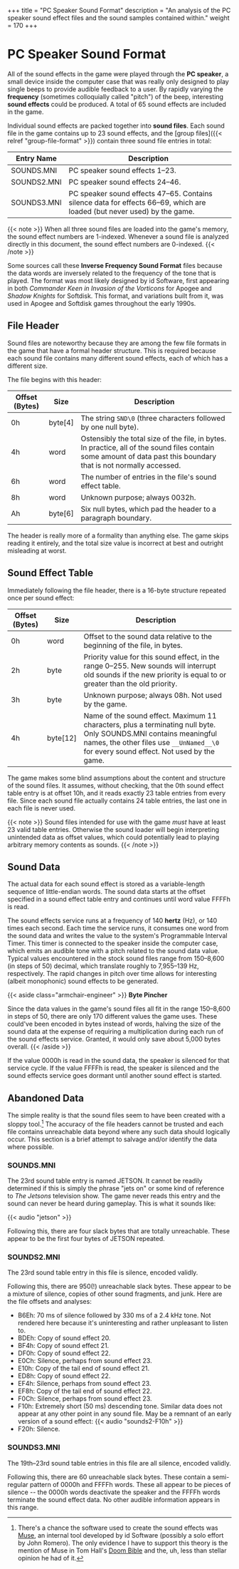 +++
title = "PC Speaker Sound Format"
description = "An analysis of the PC speaker sound effect files and the sound samples contained within."
weight = 170
+++

# PC Speaker Sound Format

All of the sound effects in the game were played through the **PC speaker**, a small device inside the computer case that was really only designed to play single beeps to provide audible feedback to a user. By rapidly varying the **frequency** (sometimes colloquially called "pitch") of the beep, interesting **sound effects** could be produced. A total of 65 sound effects are included in the game.

Individual sound effects are packed together into **sound files**. Each sound file in the game contains up to 23 sound effects, and the [group files]({{< relref "group-file-format" >}}) contain three sound file entries in total:

Entry Name   | Description
-------------|------------
SOUNDS.MNI   | PC speaker sound effects 1&ndash;23.
SOUNDS2.MNI  | PC speaker sound effects 24&ndash;46.
SOUNDS3.MNI  | PC speaker sound effects 47&ndash;65. Contains silence data for effects 66&ndash;69, which are loaded (but never used) by the game.

{{< note >}}
When all three sound files are loaded into the game's memory, the sound effect numbers are 1-indexed. Whenever a sound file is analyzed directly in this document, the sound effect numbers are 0-indexed.
{{< /note >}}

Some sources call these **Inverse Frequency Sound Format** files because the data words are inversely related to the frequency of the tone that is played. The format was most likely designed by id Software, first appearing in both _Commander Keen in Invasion of the Vorticons_ for Apogee and _Shadow Knights_ for Softdisk. This format, and variations built from it, was used in Apogee and Softdisk games throughout the early 1990s.

## File Header

Sound files are noteworthy because they are among the few file formats in the game that have a formal header structure. This is required because each sound file contains many different sound effects, each of which has a different size.

The file begins with this header:

Offset (Bytes) | Size     | Description
---------------|----------|------------
0h             | byte[4]  | The string `SND\0` (three characters followed by one null byte).
4h             | word     | Ostensibly the total size of the file, in bytes. In practice, all of the sound files contain some amount of data past this boundary that is not normally accessed.
6h             | word     | The number of entries in the file's sound effect table.
8h             | word     | Unknown purpose; always 0032h.
Ah             | byte[6]  | Six null bytes, which pad the header to a paragraph boundary.

The header is really more of a formality than anything else. The game skips reading it entirely, and the total size value is incorrect at best and outright misleading at worst.

## Sound Effect Table

Immediately following the file header, there is a 16-byte structure repeated once per sound effect:

Offset (Bytes) | Size     | Description
---------------|----------|------------
0h             | word     | Offset to the sound data relative to the beginning of the file, in bytes.
2h             | byte     | Priority value for this sound effect, in the range 0&ndash;255. New sounds will interrupt old sounds if the new priority is equal to or greater than the old priority.
3h             | byte     | Unknown purpose; always 08h. Not used by the game.
4h             | byte[12] | Name of the sound effect. Maximum 11 characters, plus a terminating null byte. Only SOUNDS.MNI contains meaningful names, the other files use `__UnNamed__\0` for every sound effect. Not used by the game.

The game makes some blind assumptions about the content and structure of the sound files. It assumes, without checking, that the 0th sound effect table entry is at offset 10h, and it reads exactly 23 table entries from every file. Since each sound file actually contains 24 table entries, the last one in each file is never used.

{{< note >}}
Sound files intended for use with the game _must_ have at least 23 valid table entries. Otherwise the sound loader will begin interpreting unintended data as offset values, which could potentially lead to playing arbitrary memory contents as sounds.
{{< /note >}}

## Sound Data

The actual data for each sound effect is stored as a variable-length sequence of little-endian words. The sound data starts at the offset specified in a sound effect table entry and continues until word value FFFFh is read.

The sound effects service runs at a frequency of 140 **hertz** (Hz), or 140 times each second. Each time the service runs, it consumes one word from the sound data and writes the value to the system's Programmable Interval Timer. This timer is connected to the speaker inside the computer case, which emits an audible tone with a pitch related to the sound data value. Typical values encountered in the stock sound files range from 150&ndash;8,600 (in steps of 50) decimal, which translate roughly to 7,955&ndash;139 Hz, respectively. The rapid changes in pitch over time allows for interesting (albeit monophonic) sound effects to be generated.

{{< aside class="armchair-engineer" >}}
**Byte Pincher**

Since the data values in the game's sound files all fit in the range 150&ndash;8,600 in steps of 50, there are only 170 different values the game uses. These could've been encoded in bytes instead of words, halving the size of the sound data at the expense of requiring a multiplication during each run of the sound effects service. Granted, it would only save about 5,000 bytes overall.
{{< /aside >}}

If the value 0000h is read in the sound data, the speaker is silenced for that service cycle. If the value FFFFh is read, the speaker is silenced and the sound effects service goes dormant until another sound effect is started.

## Abandoned Data

The simple reality is that the sound files seem to have been created with a sloppy tool.[^muse] The accuracy of the file headers cannot be trusted and each file contains unreachable data beyond where any such data should logically occur. This section is a brief attempt to salvage and/or identify the data where possible.

### SOUNDS.MNI

The 23rd sound table entry is named JETSON. It cannot be readily determined if this is simply the phrase "jets on" or some kind of reference to _The Jetsons_ television show. The game never reads this entry and the sound can never be heard during gameplay. This is what it sounds like:

{{< audio "jetson" >}}

Following this, there are four slack bytes that are totally unreachable. These appear to be the first four bytes of JETSON repeated.

### SOUNDS2.MNI

The 23rd sound table entry in this file is silence, encoded validly.

Following this, there are 950(!) unreachable slack bytes. These appear to be a mixture of silence, copies of other sound fragments, and junk. Here are the file offsets and analyses:

* B6Eh: 70 ms of silence followed by 330 ms of a 2.4 kHz tone. Not rendered here because it's uninteresting and rather unpleasant to listen to.
* BDEh: Copy of sound effect 20.
* BF4h: Copy of sound effect 21.
* DF0h: Copy of sound effect 22.
* E0Ch: Silence, perhaps from sound effect 23.
* E10h: Copy of the tail end of sound effect 21.
* ED8h: Copy of sound effect 22.
* EF4h: Silence, perhaps from sound effect 23.
* EF8h: Copy of the tail end of sound effect 22.
* F0Ch: Silence, perhaps from sound effect 23.
* F10h: Extremely short (50 ms) descending tone. Similar data does not appear at any other point in any sound file. May be a remnant of an early version of a sound effect: {{< audio "sounds2-F10h" >}}
* F20h: Silence.

### SOUNDS3.MNI

The 19th&ndash;23rd sound table entries in this file are all silence, encoded validly.

Following this, there are 60 unreachable slack bytes. These contain a semi-regular pattern of 0000h and FFFFh words. These all appear to be pieces of silence -- the 0000h words deactivate the speaker and the FFFFh words terminate the sound effect data. No other audible information appears in this range.

[^muse]: There's a chance the software used to create the sound effects was [Muse](http://www.shikadi.net/moddingwiki/Muse), an internal tool developed by id Software (possibly a solo effort by John Romero). The only evidence I have to support this theory is the mention of Muse in Tom Hall's [Doom Bible](https://5years.doomworld.com/doombible/appendices.shtml) and the, uh, less than stellar opinion he had of it.
